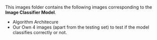 This images folder contains the following images corresponding to the **Image Classifier Model**.

- Algorithm Architecure
- Our Own 4 images (apart from the testing set) to test if the model classifies correctly or not.



